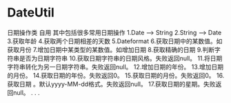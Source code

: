 # DateUtil
日期操作类  自用 
其中包括很多常用日期操作
    1.Date  --> String
    2.String --> Date
    3.获取年龄
    4.获取两个日期相差的天数
    5.Dateformat
    6.获取日期中的某数值。如获取月份
    7.增加日期中某类型的某数值。如增加日期
    8.获取精确的日期
    9.判断字符串是否为日期字符串
    10.获取日期字符串的日期风格。失败返回null。
    11.将日期字符串转化为另一日期字符串。失败返回null。
    12.增加日期的年份。
    13.增加日期的月份。
    14.获取日期的年份。失败返回0。
    15.获取日期的月份。失败返回0。
    16.获取日期 。默认yyyy-MM-dd格式。失败返回null。
    17.获取日期的星期。失败返回null。
    .
    .
    .
